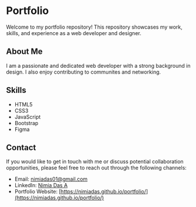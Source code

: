 # Portfolio

Welcome to my portfolio repository! This repository showcases my work, skills, and experience as a web developer and designer.

## About Me

I am a passionate and dedicated web developer with a strong background in design. I also enjoy contributing to communites and networking.



## Skills

- HTML5
- CSS3
- JavaScript
- Bootstrap
- Figma


## Contact

If you would like to get in touch with me or discuss potential collaboration opportunities, please feel free to reach out through the following channels:

- Email: [nimiadas01@gmail.com](mailto:nimiadas01@gmail.com)
- LinkedIn: [Nimia Das A](https://www.linkedin.com/in/nimia-das-a-67a5a722b)
- Portfolio Website: [https://nimiadas.github.io/portfolio/](https://nimiadas.github.io/portfolio/)


